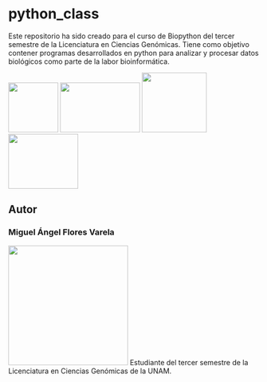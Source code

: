 # python_class
Este repositorio ha sido creado para el curso de Biopython del tercer semestre de la Licenciatura en Ciencias Genómicas. Tiene como objetivo contener programas desarrollados en python para  analizar y procesar datos biológicos como parte de la labor bioinformática. 

<img src="https://www.lcg.unam.mx/wp-content/uploads/2018/08/lcg_logo_azullcg-square.png" width="100" height="100"> <img src="https://logowik.com/content/uploads/images/unam2221.jpg" width="160" height="100"> <img src="https://mexico.campus-party.org/wp-content/uploads/sites/31/2018/05/IBt-UNAM.jpg" width="130" height="120">  <img src="https://scontent.fcvj1-1.fna.fbcdn.net/v/t39.30808-6/319545979_927279391615679_8040181018443581264_n.jpg?_nc_cat=107&ccb=1-7&_nc_sid=a2f6c7&_nc_eui2=AeHpIEDDbOGVft_dJl4ChruJe0G6JkZYugd7QbomRli6ByrqqvPvm15XZocDuGqYwo0EiCYdkpnUAaO3yuJV6hkK&_nc_ohc=vAYnDrCzfWIAX-YieR-&_nc_ht=scontent.fcvj1-1.fna&oh=00_AfA9Ub3LzfryRWZW3nde8NYTjj697Y3bCCSElibz5ZykDA&oe=6501C527" width="140" height="110">
## Autor
### Miguel Ángel Flores Varela
<img src="https://github.com/StochasticMike12/python_class/blob/develop/multimedia/autor.jpg" width="240" height="240"> 
Estudiante del tercer semestre de la Licenciatura en Ciencias Genómicas de la UNAM.
